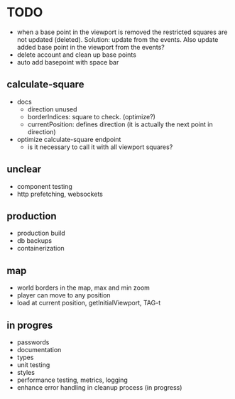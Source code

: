 # TODO

- when a base point in the viewport is removed the restricted squares are not updated (deleted). Solution: update from the events. Also update added base point in the viewport from the events?
- delete account and clean up base points
- auto add basepoint with space bar

## calculate-square

- docs
  - direction unused
  - borderIndices: square to check. (optimize?)
  - currentPosition: defines direction (it is actually the next point in direction)
- optimize calculate-square endpoint
  - is it necessary to call it with all viewport squares?


## unclear

- component testing
- http prefetching, websockets

## production

- production build
- db backups
- containerization

## map

- world borders in the map, max and min zoom
- player can move to any position
- load at current position, getInitialViewport, TAG-t

## in progres

- passwords
- documentation
- types
- unit testing
- styles
- performance testing, metrics, logging
- enhance error handling in cleanup process (in progress)